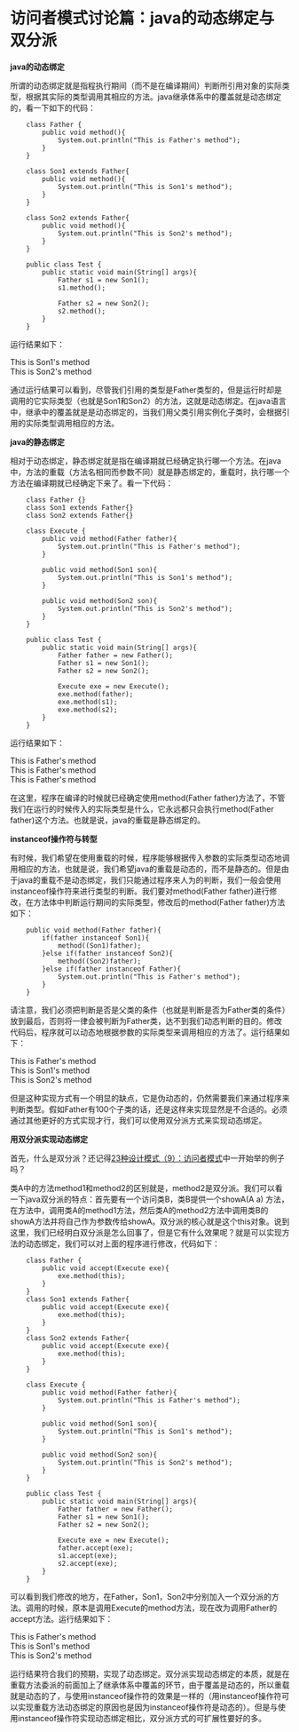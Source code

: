 # 访问者模式讨论篇：java的动态绑定与双分派

**java的动态绑定**

所谓的动态绑定就是指程执行期间（而不是在编译期间）判断所引用对象的实际类型，根据其实际的类型调用其相应的方法。java继承体系中的覆盖就是动态绑定的，看一下如下的代码：

```
    class Father {
    	public void method(){
    		System.out.println("This is Father's method");
    	}
    }

    class Son1 extends Father{
    	public void method(){
    		System.out.println("This is Son1's method");
    	}
    }

    class Son2 extends Father{
    	public void method(){
    		System.out.println("This is Son2's method");
    	}
    }

    public class Test {
    	public static void main(String[] args){
    		Father s1 = new Son1();
    		s1.method();

    		Father s2 = new Son2();
    		s2.method();
    	}
    }
```
  
运行结果如下：

This is Son1's method  
This is Son2's method

通过运行结果可以看到，尽管我们引用的类型是Father类型的，但是运行时却是调用的它实际类型（也就是Son1和Son2）的方法，这就是动态绑定。在java语言中，继承中的覆盖就是是动态绑定的，当我们用父类引用实例化子类时，会根据引用的实际类型调用相应的方法。

 

**java的静态绑定**

相对于动态绑定，静态绑定就是指在编译期就已经确定执行哪一个方法。在java中，方法的重载（方法名相同而参数不同）就是静态绑定的，重载时，执行哪一个方法在编译期就已经确定下来了。看一下代码：

```
    class Father {}
    class Son1 extends Father{}
    class Son2 extends Father{}

    class Execute {
    	public void method(Father father){
    		System.out.println("This is Father's method");
    	}

    	public void method(Son1 son){
    		System.out.println("This is Son1's method");
    	}

    	public void method(Son2 son){
    		System.out.println("This is Son2's method");
    	}
    }

    public class Test {
    	public static void main(String[] args){
    		Father father = new Father();
    		Father s1 = new Son1();
    		Father s2 = new Son2();

    		Execute exe = new Execute();
    		exe.method(father);
    		exe.method(s1);
    		exe.method(s2);
    	}
    }
```
  
运行结果如下：

This is Father's method  
This is Father's method  
This is Father's method

在这里，程序在编译的时候就已经确定使用method(Father father)方法了，不管我们在运行的时候传入的实际类型是什么，它永远都只会执行method(Father father)这个方法。也就是说，java的重载是静态绑定的。

 

**instanceof操作符与转型**

有时候，我们希望在使用重载的时候，程序能够根据传入参数的实际类型动态地调用相应的方法，也就是说，我们希望java的重载是动态的，而不是静态的。但是由于java的重载不是动态绑定，我们只能通过程序来人为的判断，我们一般会使用instanceof操作符来进行类型的判断。我们要对method(Father father)进行修改，在方法体中判断运行期间的实际类型，修改后的method(Father father)方法如下：

```
    public void method(Father father){
    	if(father instanceof Son1){
    		method((Son1)father);
    	}else if(father instanceof Son2){
    		method((Son2)father);
    	}else if(father instanceof Father){
    		System.out.println("This is Father's method");
    	}
    }
```

请注意，我们必须把判断是否是父类的条件（也就是判断是否为Father类的条件）放到最后，否则将一律会被判断为Father类，达不到我们动态判断的目的。修改代码后，程序就可以动态地根据参数的实际类型来调用相应的方法了。运行结果如下：

This is Father's method  
This is Son1's method  
This is Son2's method

但是这种实现方式有一个明显的缺点，它是伪动态的，仍然需要我们来通过程序来判断类型。假如Father有100个子类的话，还是这样来实现显然是不合适的。必须通过其他更好的方式实现才行，我们可以使用双分派方式来实现动态绑定。

      

**用双分派实现动态绑定**

首先，什么是双分派？还记得[23种设计模式（9）：访问者模式](visitor-pattern.md)中一开始举的例子吗？

类A中的方法method1和method2的区别就是，method2是双分派。我们可以看一下java双分派的特点：首先要有一个访问类B，类B提供一个showA(A a) 方法，在方法中，调用类A的method1方法，然后类A的method2方法中调用类B的showA方法并将自己作为参数传给showA。双分派的核心就是这个this对象。说到这里，我们已经明白双分派是怎么回事了，但是它有什么效果呢？就是可以实现方法的动态绑定，我们可以对上面的程序进行修改，代码如下：

```
    class Father {
    	public void accept(Execute exe){
    		exe.method(this);
    	}
    }
    class Son1 extends Father{
    	public void accept(Execute exe){
    		exe.method(this);
    	}
    }
    class Son2 extends Father{
    	public void accept(Execute exe){
    		exe.method(this);
    	}
    }

    class Execute {
    	public void method(Father father){
    		System.out.println("This is Father's method");
    	}

    	public void method(Son1 son){
    		System.out.println("This is Son1's method");
    	}

    	public void method(Son2 son){
    		System.out.println("This is Son2's method");
    	}
    }

    public class Test {
    	public static void main(String[] args){
    		Father father = new Father();
    		Father s1 = new Son1();
    		Father s2 = new Son2();

    		Execute exe = new Execute();
    		father.accept(exe);
    		s1.accept(exe);
    		s2.accept(exe);
    	}
    }
```

可以看到我们修改的地方，在Father，Son1，Son2中分别加入一个双分派的方法。调用的时候，原本是调用Execute的method方法，现在改为调用Father的accept方法。运行结果如下：

This is Father's method  
This is Son1's method  
This is Son2's method

运行结果符合我们的预期，实现了动态绑定。双分派实现动态绑定的本质，就是在重载方法委派的前面加上了继承体系中覆盖的环节，由于覆盖是动态的，所以重载就是动态的了，与使用instanceof操作符的效果是一样的（用instanceof操作符可以实现重载方法动态绑定的原因也是因为instanceof操作符是动态的）。但是与使用instanceof操作符实现动态绑定相比，双分派方式的可扩展性要好的多。
